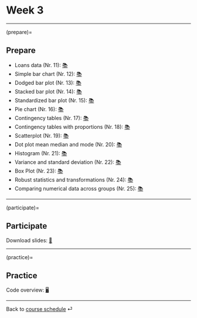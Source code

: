 # Week 3


---

(prepare)=
## Prepare


- Loans data (Nr. 11): [📚](https://openintro-ims.netlify.app/explore-categorical.html#explore-categorical)
- Simple bar chart (Nr. 12): [📚](https://openintro-ims.netlify.app/explore-categorical.html#contingency-tables-and-bar-plots)
- Dodged bar plot (Nr. 13): [📚](https://openintro-ims.netlify.app/explore-categorical.html#bar-plots-with-two-variables)
- Stacked bar plot (Nr. 14): [📚](https://openintro-ims.netlify.app/explore-categorical.html#bar-plots-with-two-variables)
- Standardized bar plot (Nr. 15): [📚](https://openintro-ims.netlify.app/explore-categorical.html#bar-plots-with-two-variables)
- Pie chart (Nr. 16): [📚](https://openintro-ims.netlify.app/explore-categorical.html#pie-charts)
- Contingency tables (Nr. 17): [📚](https://openintro-ims.netlify.app/explore-categorical.html#contingency-tables-and-bar-plots)
- Contingency tables with proportions (Nr. 18): [📚](https://openintro-ims.netlify.app/explore-categorical.html#row-and-column-proportions)
- Scatterplot (Nr. 19): [📚](https://openintro-ims.netlify.app/explore-numerical.html#scatterplots)
- Dot plot mean median and mode (Nr. 20): [📚](https://openintro-ims.netlify.app/explore-numerical.html#dotplots)
- Histogram  (Nr. 21): [📚](https://openintro-ims.netlify.app/explore-numerical.html#histograms)
- Variance and standard deviation (Nr. 22): [📚](https://openintro-ims.netlify.app/explore-numerical.html#histograms)
- Box Plot (Nr. 23): [📚](https://openintro-ims.netlify.app/explore-numerical.html#boxplots)
- Robust statistics and transformations (Nr. 24): [📚](https://openintro-ims.netlify.app/explore-numerical.html#robust-statistics)
- Comparing numerical data across groups (Nr. 25): [📚](https://openintro-ims.netlify.app/explore-categorical.html#comparing-numerical-data-across-groups)


---



(participate)=
## Participate

Download slides: [📑](https://drive.google.com/file/d/1V3NJO8CmMciX5v8l1oF0JDurHTKRCUEF/view?usp=sharing)



---



(practice)=
## Practice

Code overview: [🖥](../docs/code-overview.md)



---

Back to [course schedule](../docs/course-schedule.md) ⏎
